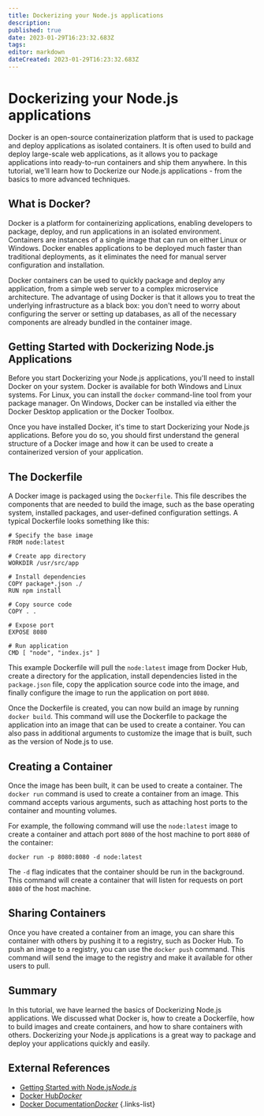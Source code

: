 ```yaml
---
title: Dockerizing your Node.js applications
description: 
published: true
date: 2023-01-29T16:23:32.683Z
tags: 
editor: markdown
dateCreated: 2023-01-29T16:23:32.683Z
---
```




# Dockerizing your Node.js applications

Docker is an open-source containerization platform that is used to package and deploy applications as isolated containers. It is often used to build and deploy large-scale web applications, as it allows you to package applications into ready-to-run containers and ship them anywhere. In this tutorial, we'll learn how to Dockerize our Node.js applications - from the basics to more advanced techniques.

## What is Docker?

Docker is a platform for containerizing applications, enabling developers to package, deploy, and run applications in an isolated environment. Containers are instances of a single image that can run on either Linux or Windows. Docker enables applications to be deployed much faster than traditional deployments, as it eliminates the need for manual server configuration and installation.

Docker containers can be used to quickly package and deploy any application, from a simple web server to a complex microservice architecture. The advantage of using Docker is that it allows you to treat the underlying infrastructure as a black box: you don't need to worry about configuring the server or setting up databases, as all of the necessary components are already bundled in the container image.

## Getting Started with Dockerizing Node.js Applications

Before you start Dockerizing your Node.js applications, you'll need to install Docker on your system. Docker is available for both Windows and Linux systems. For Linux, you can install the ```docker``` command-line tool from your package manager. On Windows, Docker can be installed via either the Docker Desktop application or the Docker Toolbox.

Once you have installed Docker, it's time to start Dockerizing your Node.js applications. Before you do so, you should first understand the general structure of a Docker image and how it can be used to create a containerized version of your application.

## The Dockerfile

A Docker image is packaged using the ```Dockerfile```. This file describes the components that are needed to build the image, such as the base operating system, installed packages, and user-defined configuration settings. A typical Dockerfile looks something like this:

```
# Specify the base image
FROM node:latest

# Create app directory
WORKDIR /usr/src/app

# Install dependencies
COPY package*.json ./
RUN npm install

# Copy source code
COPY . .

# Expose port
EXPOSE 8080

# Run application
CMD [ "node", "index.js" ]
```

This example Dockerfile will pull the ```node:latest``` image from Docker Hub, create a directory for the application, install dependencies listed in the ```package.json``` file, copy the application source code into the image, and finally configure the image to run the application on port ```8080```.

Once the Dockerfile is created, you can now build an image by running ```docker build```. This command will use the Dockerfile to package the application into an image that can be used to create a container. You can also pass in additional arguments to customize the image that is built, such as the version of Node.js to use.

## Creating a Container

Once the image has been built, it can be used to create a container. The ```docker run``` command is used to create a container from an image. This command accepts various arguments, such as attaching host ports to the container and mounting volumes. 

For example, the following command will use the ```node:latest``` image to create a container and attach port ```8080``` of the host machine to port ```8080``` of the container:

```
docker run -p 8080:8080 -d node:latest
```

The ```-d``` flag indicates that the container should be run in the background. This command will create a container that will listen for requests on port ```8080``` of the host machine.

## Sharing Containers

Once you have created a container from an image, you can share this container with others by pushing it to a registry, such as Docker Hub. To push an image to a registry, you can use the ```docker push``` command. This command will send the image to the registry and make it available for other users to pull.

## Summary

In this tutorial, we have learned the basics of Dockerizing Node.js applications. We discussed what Docker is, how to create a Dockerfile, how to build images and create containers, and how to share containers with others. Dockerizing your Node.js applications is a great way to package and deploy your applications quickly and easily.

## External References
- [Getting Started with Node.js*Node.js*](https://nodejs.org/en/docs/guides/getting-started-guide/)
- [Docker Hub*Docker*](https://hub.docker.com/)
- [Docker Documentation*Docker*](https://docs.docker.com/)
{.links-list}